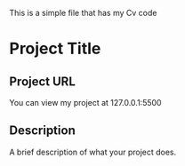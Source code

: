 This is a simple file that has my Cv code
# Project Title  

## Project URL  
You can view my project at 127.0.0.1:5500

## Description  
A brief description of what your project does.
